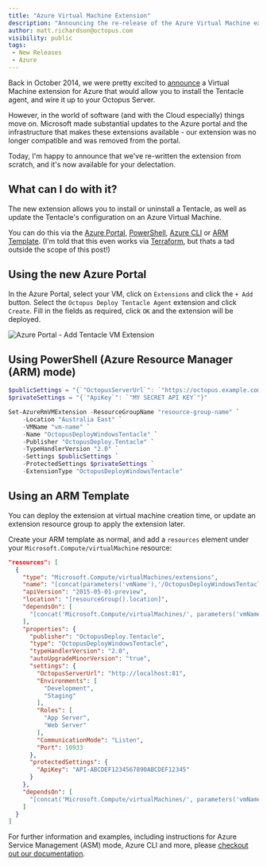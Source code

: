 ```yaml
---
title: "Azure Virtual Machine Extension"
description: "Announcing the re-release of the Azure Virtual Machine extension to install Tentacle's on your Cloud VMs"
author: matt.richardson@octopus.com
visibility: public
tags:
 - New Releases
 - Azure
---
```


Back in October 2014, we were pretty excited to [announce](https://octopus.com/blog/azure-vm-extension) a Virtual Machine extension for Azure that would allow you to install the Tentacle agent, and wire it up to your Octopus Server.

However, in the world of software (and with the Cloud especially) things move on. Microsoft made substantial updates to the Azure portal and the infrastructure that makes these extensions available - our extension was no longer compatible and was removed from the portal.

Today, I'm happy to announce that we've re-written the extension from scratch, and it's now available for your delectation.

## What can I do with it?

The new extension allows you to install or uninstall a Tentacle, as well as update the Tentacle's configuration on an Azure Virtual Machine.

You can do this via the [Azure Portal](https://octopus.com/docs/installation/installing-tentacles/azure-virtual-machines/via-the-azure-portal), [PowerShell](https://octopus.com/docs/installation/installing-tentacles/azure-virtual-machines/via-powershell), [Azure CLI](https://octopus.com/docs/installation/installing-tentacles/azure-virtual-machines/via-the-azure-cli) or [ARM Template](https://octopus.com/docs/installation/installing-tentacles/azure-virtual-machines/via-an-arm-template). (I'm told that this even works via [Terraform](https://www.terraform.io/docs/providers/azurerm/r/virtual_machine_extension.html), but thats a tad outside the scope of this post!)

## Using the new Azure Portal

In the Azure Portal, select your VM, click on `Extensions` and click the `+ Add` button. Select the `Octopus Deploy Tentacle Agent` extension and click `Create`. Fill in the fields as required, click `OK` and the extension will be deployed.

![Azure Portal - Add Tentacle VM Extension](azure-vm-extension.png)

## Using PowerShell (Azure Resource Manager (ARM) mode)

```powershell
$publicSettings = "{`"OctopusServerUrl`": `"https://octopus.example.com`", `"Environments`": [ `"Env1`", `"Env2`" ], `"Roles`": [ `"app-server`", `"web-server`" ], `"CommunicationMode`": `"Listen`", `"Port`": 10933 }"
$privateSettings = "{`"ApiKey`": `"MY SECRET API KEY`"}"

Set-AzureRmVMExtension -ResourceGroupName "resource-group-name" `
    -Location "Australia East" `
    -VMName "vm-name" `
    -Name "OctopusDeployWindowsTentacle" `
    -Publisher "OctopusDeploy.Tentacle" `
    -TypeHandlerVersion "2.0" `
    -Settings $publicSettings `
    -ProtectedSettings $privateSettings `
    -ExtensionType "OctopusDeployWindowsTentacle"
```

## Using an ARM Template

You can deploy the extension at virtual machine creation time, or update an extension resource group to apply the extension later.

Create your ARM template as normal, and add a `resources` element under your `Microsoft.Compute/virtualMachine` resource:

```json
"resources": [
  {
    "type": "Microsoft.Compute/virtualMachines/extensions",
    "name": "[concat(parameters('vmName'),'/OctopusDeployWindowsTentacle')]",
    "apiVersion": "2015-05-01-preview",
    "location": "[resourceGroup().location]",
    "dependsOn": [
      "[concat('Microsoft.Compute/virtualMachines/', parameters('vmName'))]"
    ],
    "properties": {
      "publisher": "OctopusDeploy.Tentacle",
      "type": "OctopusDeployWindowsTentacle",
      "typeHandlerVersion": "2.0",
      "autoUpgradeMinorVersion": "true",
      "settings": {
        "OctopusServerUrl": "http://localhost:81",
        "Environments": [
          "Development",
          "Staging"
        ],
        "Roles": [
          "App Server",
          "Web Server"
        ],
        "CommunicationMode": "Listen",
        "Port": 10933
      },
      "protectedSettings": {
        "ApiKey": "API-ABCDEF1234567890ABCDEF12345"
      }
    },
    "dependsOn": [
      "[concat('Microsoft.Compute/virtualMachines/', parameters('vmName'))]"
    ]
  }
]
```

For further information and examples, including instructions for Azure Service Management (ASM) mode, Azure CLI and more, please [checkout out our documentation](https://octopus.com/docs/installation/installing-tentacles/azure-virtual-machines).